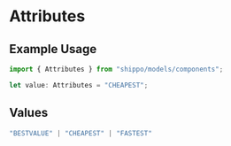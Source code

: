# Attributes

## Example Usage

```typescript
import { Attributes } from "shippo/models/components";

let value: Attributes = "CHEAPEST";
```

## Values

```typescript
"BESTVALUE" | "CHEAPEST" | "FASTEST"
```